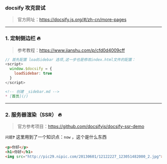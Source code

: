 ### docsify 攻克尝试

> 官方网址：https://docsify.js.org/#/zh-cn/more-pages

---

### 1. 定制侧边栏  🔥

> 参考教程：https://www.jianshu.com/p/cfd0d4009cff

```javascript
// 首先配置 loadSidebar 选项,这一步也是修改index.html文件的配置：
<script>
  window.$docsify = {
    loadSidebar: true
  }
</script>
```

```md
<!-- 创建 _sidebar.md -->
* [首页](/)
```

---

### 2. 服务器渲染（SSR） 🔥

> 官方参考项目：https://github.com/docsifyjs/docsify-ssr-demo

`问题❓` 这里用到了一个知识点：`now` ，这个是什么东西

```HTML
<p>你好</p>
<h1>你好</h1>
<img src="http://pic29.nipic.com/20130601/12122227_123051482000_2.jpg">
```